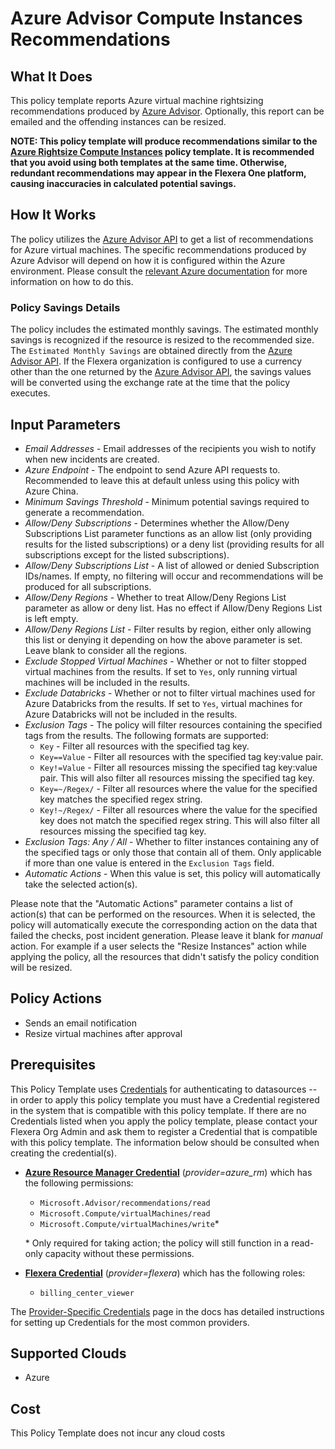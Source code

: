 # Azure Advisor Compute Instances Recommendations

## What It Does

This policy template reports Azure virtual machine rightsizing recommendations produced by [Azure Advisor](https://learn.microsoft.com/en-us/azure/advisor/advisor-overview). Optionally, this report can be emailed and the offending instances can be resized.

**NOTE: This policy template will produce recommendations similar to the [Azure Rightsize Compute Instances](https://github.com/flexera-public/policy_templates/tree/master/cost/azure/rightsize_compute_instances) policy template. It is recommended that you avoid using both templates at the same time. Otherwise, redundant recommendations may appear in the Flexera One platform, causing inaccuracies in calculated potential savings.**

## How It Works

The policy utilizes the [Azure Advisor API](https://learn.microsoft.com/en-us/rest/api/advisor/recommendations/list?view=rest-advisor-2023-01-01&tabs=HTTP#category) to get a list of recommendations for Azure virtual machines. The specific recommendations produced by Azure Advisor will depend on how it is configured within the Azure environment. Please consult the [relevant Azure documentation](https://learn.microsoft.com/en-us/azure/advisor/advisor-get-started) for more information on how to do this.

### Policy Savings Details

The policy includes the estimated monthly savings. The estimated monthly savings is recognized if the resource is resized to the recommended size. The `Estimated Monthly Savings` are obtained directly from the [Azure Advisor API](https://learn.microsoft.com/en-us/rest/api/advisor/recommendations/list?view=rest-advisor-2023-01-01&tabs=HTTP#category). If the Flexera organization is configured to use a currency other than the one returned by the [Azure Advisor API](https://learn.microsoft.com/en-us/rest/api/advisor/recommendations/list?view=rest-advisor-2023-01-01&tabs=HTTP#category), the savings values will be converted using the exchange rate at the time that the policy executes.

## Input Parameters

- *Email Addresses* - Email addresses of the recipients you wish to notify when new incidents are created.
- *Azure Endpoint* - The endpoint to send Azure API requests to. Recommended to leave this at default unless using this policy with Azure China.
- *Minimum Savings Threshold* - Minimum potential savings required to generate a recommendation.
- *Allow/Deny Subscriptions* - Determines whether the Allow/Deny Subscriptions List parameter functions as an allow list (only providing results for the listed subscriptions) or a deny list (providing results for all subscriptions except for the listed subscriptions).
- *Allow/Deny Subscriptions List* - A list of allowed or denied Subscription IDs/names. If empty, no filtering will occur and recommendations will be produced for all subscriptions.
- *Allow/Deny Regions* - Whether to treat Allow/Deny Regions List parameter as allow or deny list. Has no effect if Allow/Deny Regions List is left empty.
- *Allow/Deny Regions List* - Filter results by region, either only allowing this list or denying it depending on how the above parameter is set. Leave blank to consider all the regions.
- *Exclude Stopped Virtual Machines* - Whether or not to filter stopped virtual machines from the results. If set to `Yes`, only running virtual machines will be included in the results.
- *Exclude Databricks* - Whether or not to filter virtual machines used for Azure Databricks from the results. If set to `Yes`, virtual machines for Azure Databricks will not be included in the results.
- *Exclusion Tags* - The policy will filter resources containing the specified tags from the results. The following formats are supported:
  - `Key` - Filter all resources with the specified tag key.
  - `Key==Value` - Filter all resources with the specified tag key:value pair.
  - `Key!=Value` - Filter all resources missing the specified tag key:value pair. This will also filter all resources missing the specified tag key.
  - `Key=~/Regex/` - Filter all resources where the value for the specified key matches the specified regex string.
  - `Key!~/Regex/` - Filter all resources where the value for the specified key does not match the specified regex string. This will also filter all resources missing the specified tag key.
- *Exclusion Tags: Any / All* - Whether to filter instances containing any of the specified tags or only those that contain all of them. Only applicable if more than one value is entered in the `Exclusion Tags` field.
- *Automatic Actions* - When this value is set, this policy will automatically take the selected action(s).

Please note that the "Automatic Actions" parameter contains a list of action(s) that can be performed on the resources. When it is selected, the policy will automatically execute the corresponding action on the data that failed the checks, post incident generation. Please leave it blank for *manual* action.
For example if a user selects the "Resize Instances" action while applying the policy, all the resources that didn't satisfy the policy condition will be resized.

## Policy Actions

- Sends an email notification
- Resize virtual machines after approval

## Prerequisites

This Policy Template uses [Credentials](https://docs.flexera.com/flexera/EN/Automation/ManagingCredentialsExternal.htm) for authenticating to datasources -- in order to apply this policy template you must have a Credential registered in the system that is compatible with this policy template. If there are no Credentials listed when you apply the policy template, please contact your Flexera Org Admin and ask them to register a Credential that is compatible with this policy template. The information below should be consulted when creating the credential(s).

- [**Azure Resource Manager Credential**](https://docs.flexera.com/flexera/EN/Automation/ProviderCredentials.htm#automationadmin_109256743_1124668) (*provider=azure_rm*) which has the following permissions:
  - `Microsoft.Advisor/recommendations/read`
  - `Microsoft.Compute/virtualMachines/read`
  - `Microsoft.Compute/virtualMachines/write`*

  \* Only required for taking action; the policy will still function in a read-only capacity without these permissions.

- [**Flexera Credential**](https://docs.flexera.com/flexera/EN/Automation/ProviderCredentials.htm) (*provider=flexera*) which has the following roles:
  - `billing_center_viewer`

The [Provider-Specific Credentials](https://docs.flexera.com/flexera/EN/Automation/ProviderCredentials.htm) page in the docs has detailed instructions for setting up Credentials for the most common providers.

## Supported Clouds

- Azure

## Cost

This Policy Template does not incur any cloud costs
